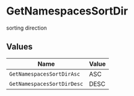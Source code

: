 # GetNamespacesSortDir

sorting direction


## Values

| Name                       | Value                      |
| -------------------------- | -------------------------- |
| `GetNamespacesSortDirAsc`  | ASC                        |
| `GetNamespacesSortDirDesc` | DESC                       |